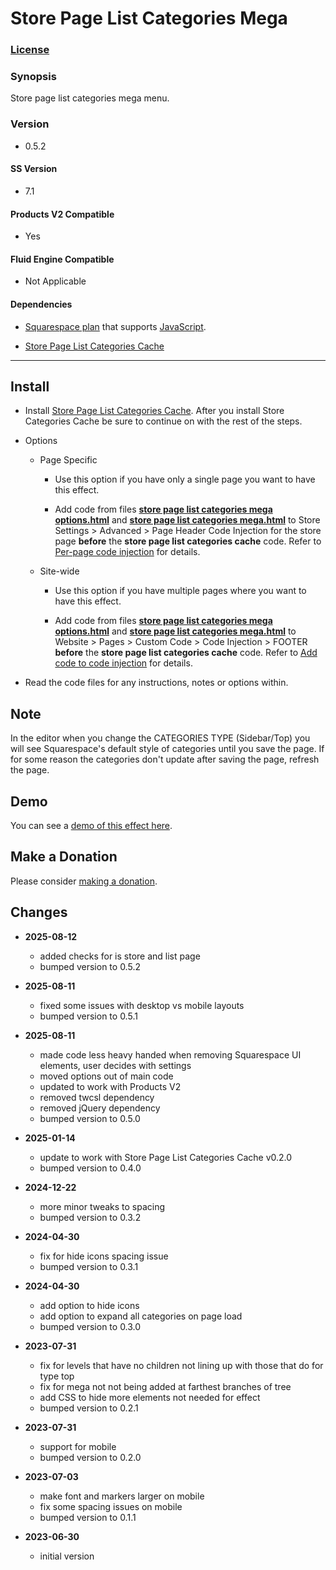 # Store Page List Categories Mega

### [License][1]

### Synopsis

Store page list categories mega menu.

### Version

  * 0.5.2

#### SS Version

  * 7.1

#### Products V2 Compatible

  * Yes

#### Fluid Engine Compatible

  * Not Applicable

#### Dependencies

  * [Squarespace plan][2] that supports [JavaScript][3].
  
  * [Store Page List Categories Cache][4]

---

## Install

* Install [Store Page List Categories Cache][4]. After you install Store
  Categories Cache be sure to continue on with the rest of the steps.
  
* Options

  * Page Specific
  
    * Use this option if you have only a single page you want to have this
      effect.
      
    * Add code from files **[store page list categories mega options.html][5]**
      and **[store page list categories mega.html][6]** to Store Settings >
      Advanced > Page Header Code Injection for the store page **before** the
      **store page list categories cache** code. Refer to [Per-page code
      injection][7] for details.
      
  * Site-wide
  
    * Use this option if you have multiple pages where you want to have this
      effect.
      
    * Add code from files **[store page list categories mega options.html][5]**
      and **[store page list categories mega.html][6]** to Website > Pages >
      Custom Code > Code Injection > FOOTER **before** the **store page list
      categories cache** code. Refer to [Add code to code injection][8] for
      details.
      
* Read the code files for any instructions, notes or options within.

## Note

In the editor when you change the CATEGORIES TYPE (Sidebar/Top) you will see
Squarespace's default style of categories until you save the page. If for some
reason the categories don't update after saving the page, refresh the page.

## Demo

You can see a [demo of this effect here][9].

## Make a Donation

Please consider [making a donation][10].

## Changes

* **2025-08-12**

  * added checks for is store and list page
  * bumped version to 0.5.2
  
* **2025-08-11**

  * fixed some issues with desktop vs mobile layouts
  * bumped version to 0.5.1
  
* **2025-08-11**

  * made code less heavy handed when removing Squarespace UI elements, user
    decides with settings
  * moved options out of main code
  * updated to work with Products V2
  * removed twcsl dependency
  * removed jQuery dependency
  * bumped version to 0.5.0
  
* **2025-01-14**

  * update to work with Store Page List Categories Cache v0.2.0
  * bumped version to 0.4.0
  
* **2024-12-22**

  * more minor tweaks to spacing
  * bumped version to 0.3.2
  
* **2024-04-30**

  * fix for hide icons spacing issue
  * bumped version to 0.3.1
  
* **2024-04-30**

  * add option to hide icons
  * add option to expand all categories on page load
  * bumped version to 0.3.0
  
* **2023-07-31**

  * fix for levels that have no children not lining up with those that do for
    type top
  * fix for mega not not being added at farthest branches of tree
  * add CSS to hide more elements not needed for effect
  * bumped version to 0.2.1
  
* **2023-07-31**

  * support for mobile
  * bumped version to 0.2.0
  
* **2023-07-03**

  * make font and markers larger on mobile
  * fix some spacing issues on mobile
  * bumped version to 0.1.1
  
* **2023-06-30**

  * initial version

[1]: https://github.com/tomsWebConsulting/twcsl/blob/main/LICENSE.txt#L1
[2]: https://www.squarespace.com/pricing
[3]: https://en.wikipedia.org/wiki/JavaScript
[4]: https://github.com/tomsWebConsulting/twcsl/tree/main/v7.1/Page/Store/List/Store%20Page%20List%20Categories%20Cache#store-page-list-categories-cache
[5]: store%20page%20list%20categories%20mega%20options.html#L1
[6]: store%20page%20list%20categories%20mega.html#L1
[7]: https://support.squarespace.com/hc/en-us/articles/205815908-Using-code-injection#toc-per-page-code-injection
[8]: https://support.squarespace.com/hc/en-us/articles/205815908-Using-code-injection#toc-add-code-to-code-injection
[9]: https://toms-web-consulting-demos.squarespace.com/store-page-list-categories-mega?password=twcdemos
[10]: https://github.com/tomsWebConsulting/twcsl#make-a-donation
